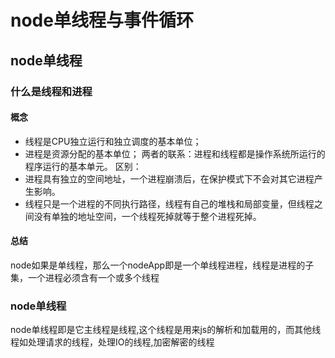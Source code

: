 # node单线程与事件循环
 ## node单线程
 ### 什么是线程和进程
 #### 概念
 - 线程是CPU独立运行和独立调度的基本单位；
 - 进程是资源分配的基本单位；
两者的联系：进程和线程都是操作系统所运行的程序运行的基本单元。
区别：
 - 进程具有独立的空间地址，一个进程崩溃后，在保护模式下不会对其它进程产生影响。
 - 线程只是一个进程的不同执行路径，线程有自己的堆栈和局部变量，但线程之间没有单独的地址空间，一个线程死掉就等于整个进程死掉。

#### 总结
  node如果是单线程，那么一个nodeApp即是一个单线程进程，线程是进程的子集，一个进程必须含有一个或多个线程
### node单线程
 node单线程即是它主线程是线程,这个线程是用来js的解析和加载用的，而其他线程如处理请求的线程，处理IO的线程,加密解密的线程
